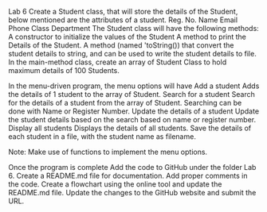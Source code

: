 Lab 6 Create a Student class, that will store the details of the Student, below mentioned are the attributes of a student. Reg. No. Name Email Phone Class Department The Student class will have the following methods: A constructor to initialize the values of the Student A method to print the Details of the Student. A method (named 'toString()) that convert the student details to string, and can be used to write the student details to file. In the main-method class, create an array of Student Class to hold maximum details of 100 Students.

In the menu-driven program, the menu options will have Add a student Adds the details of 1 student to the array of Student. Search for a student Search for the details of a student from the array of Student. Searching can be done with Name or Register Number. Update the details of a student Update the student details based on the search based on name or register number. Display all students Displays the details of all students. Save the details of each student in a file, with the student name as filename.

Note: Make use of functions to implement the menu options.

Once the program is complete Add the code to GitHub under the folder Lab 6. Create a README.md file for documentation. Add proper comments in the code. Create a flowchart using the online tool and update the README.md file. Update the changes to the GitHub website and submit the URL.